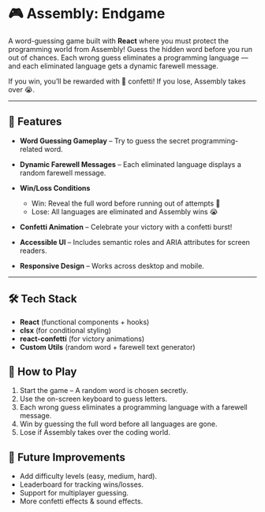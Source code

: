 

# 🎮 Assembly: Endgame

A word-guessing game built with **React** where you must protect the programming world from Assembly!
Guess the hidden word before you run out of chances. Each wrong guess eliminates a programming language — and each eliminated language gets a dynamic farewell message.

If you win, you’ll be rewarded with 🎉 confetti!
If you lose, Assembly takes over 😭.

---

## 🚀 Features

* **Word Guessing Gameplay** – Try to guess the secret programming-related word.
* **Dynamic Farewell Messages** – Each eliminated language displays a random farewell message.
* **Win/Loss Conditions**

  * Win: Reveal the full word before running out of attempts 🎉
  * Lose: All languages are eliminated and Assembly wins 😭
* **Confetti Animation** – Celebrate your victory with a confetti burst!
* **Accessible UI** – Includes semantic roles and ARIA attributes for screen readers.
* **Responsive Design** – Works across desktop and mobile.

---

## 🛠️ Tech Stack

* **React** (functional components + hooks)
* **clsx** (for conditional styling)
* **react-confetti** (for victory animations)
* **Custom Utils** (random word + farewell text generator)



## 🎯 How to Play

1. Start the game – A random word is chosen secretly.
2. Use the on-screen keyboard to guess letters.
3. Each wrong guess eliminates a programming language with a farewell message.
4. Win by guessing the full word before all languages are gone.
5. Lose if Assembly takes over the coding world.




## 🙌 Future Improvements

* Add difficulty levels (easy, medium, hard).
* Leaderboard for tracking wins/losses.
* Support for multiplayer guessing.
* More confetti effects & sound effects.

